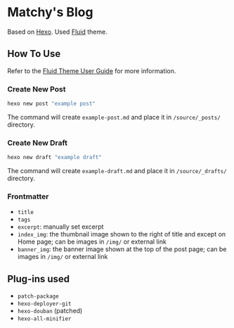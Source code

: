 # Matchy's Blog

Based on [Hexo](https://hexo.io/). Used [Fluid](https://github.com/fluid-dev/hexo-theme-fluid) theme.

## How To Use

Refer to the [Fluid Theme User Guide](https://fluid-dev.github.io/hexo-fluid-docs/guide) for more information.

### Create New Post

```bash
hexo new post "example post"
```

The command will create `example-post.md` and place it in `/source/_posts/` directory.

### Create New Draft

```bash
hexo new draft "example draft"
```

The command will create `example-draft.md` and place it in `/source/_drafts/` directory.

### Frontmatter

- `title`
- `tags`
- `excerpt`: manually set excerpt
- `index_img`: the thumbnail image shown to the right of title and except on Home page; can be images in `/img/` or external link
- `banner_img`: the banner image shown at the top of the post page; can be images in `/img/` or external link

## Plug-ins used

- `patch-package`
- `hexo-deployer-git`
- `hexo-douban` (patched)
- `hexo-all-minifier`
